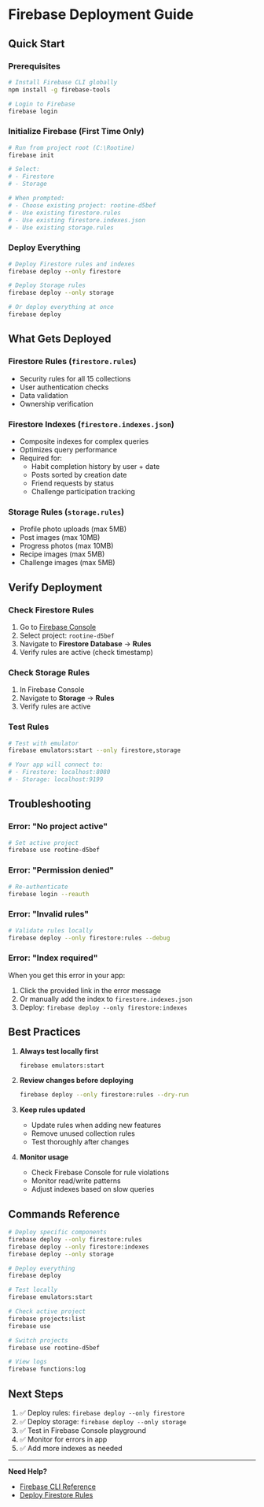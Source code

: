 # Firebase Deployment Guide

## Quick Start

### Prerequisites
```bash
# Install Firebase CLI globally
npm install -g firebase-tools

# Login to Firebase
firebase login
```

### Initialize Firebase (First Time Only)
```bash
# Run from project root (C:\Rootine)
firebase init

# Select:
# - Firestore
# - Storage

# When prompted:
# - Choose existing project: rootine-d5bef
# - Use existing firestore.rules
# - Use existing firestore.indexes.json
# - Use existing storage.rules
```

### Deploy Everything
```bash
# Deploy Firestore rules and indexes
firebase deploy --only firestore

# Deploy Storage rules
firebase deploy --only storage

# Or deploy everything at once
firebase deploy
```

## What Gets Deployed

### Firestore Rules (`firestore.rules`)
- Security rules for all 15 collections
- User authentication checks
- Data validation
- Ownership verification

### Firestore Indexes (`firestore.indexes.json`)
- Composite indexes for complex queries
- Optimizes query performance
- Required for:
  - Habit completion history by user + date
  - Posts sorted by creation date
  - Friend requests by status
  - Challenge participation tracking

### Storage Rules (`storage.rules`)
- Profile photo uploads (max 5MB)
- Post images (max 10MB)
- Progress photos (max 10MB)
- Recipe images (max 5MB)
- Challenge images (max 5MB)

## Verify Deployment

### Check Firestore Rules
1. Go to [Firebase Console](https://console.firebase.google.com/)
2. Select project: `rootine-d5bef`
3. Navigate to **Firestore Database** → **Rules**
4. Verify rules are active (check timestamp)

### Check Storage Rules
1. In Firebase Console
2. Navigate to **Storage** → **Rules**
3. Verify rules are active

### Test Rules
```bash
# Test with emulator
firebase emulators:start --only firestore,storage

# Your app will connect to:
# - Firestore: localhost:8080
# - Storage: localhost:9199
```

## Troubleshooting

### Error: "No project active"
```bash
# Set active project
firebase use rootine-d5bef
```

### Error: "Permission denied"
```bash
# Re-authenticate
firebase login --reauth
```

### Error: "Invalid rules"
```bash
# Validate rules locally
firebase deploy --only firestore:rules --debug
```

### Error: "Index required"
When you get this error in your app:
1. Click the provided link in the error message
2. Or manually add the index to `firestore.indexes.json`
3. Deploy: `firebase deploy --only firestore:indexes`

## Best Practices

1. **Always test locally first**
   ```bash
   firebase emulators:start
   ```

2. **Review changes before deploying**
   ```bash
   firebase deploy --only firestore:rules --dry-run
   ```

3. **Keep rules updated**
   - Update rules when adding new features
   - Remove unused collection rules
   - Test thoroughly after changes

4. **Monitor usage**
   - Check Firebase Console for rule violations
   - Monitor read/write patterns
   - Adjust indexes based on slow queries

## Commands Reference

```bash
# Deploy specific components
firebase deploy --only firestore:rules
firebase deploy --only firestore:indexes
firebase deploy --only storage

# Deploy everything
firebase deploy

# Test locally
firebase emulators:start

# Check active project
firebase projects:list
firebase use

# Switch projects
firebase use rootine-d5bef

# View logs
firebase functions:log
```

## Next Steps

1. ✅ Deploy rules: `firebase deploy --only firestore`
2. ✅ Deploy storage: `firebase deploy --only storage`
3. ✅ Test in Firebase Console playground
4. ✅ Monitor for errors in app
5. ✅ Add more indexes as needed

---

**Need Help?**
- [Firebase CLI Reference](https://firebase.google.com/docs/cli)
- [Deploy Firestore Rules](https://firebase.google.com/docs/firestore/security/get-started#deploy_rules)
